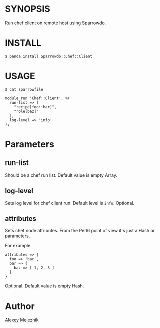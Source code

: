 # SYNOPSIS

Run chef client on remote host using Sparrowdo.

# INSTALL

    $ panda install Sparrowdo::Chef::Client

# USAGE

    $ cat sparrowfile

    module_run 'Chef::Client', %(
      run-list => [
        "recipe[foo::bar]",
        "role[baz]"
      ],
      log-level => 'info'
    );
    

# Parameters

## run-list

Should be a chef run list. Default value is empty Array.

## log-level

Sets log level for chef client run. Default level is `info`. Optional.
  
## attributes

Sets chef node attributes. From the Perl6 point of view it's just a Hash or parameters. 

For example:

    attributes => {
      foo => 'bar',
      bar => {
        baz => [ 1, 2, 3 ]
      }
    }


Optional. Default value is empty Hash.

# Author

[Alexey Melezhik](melezhik@gmail.com)

